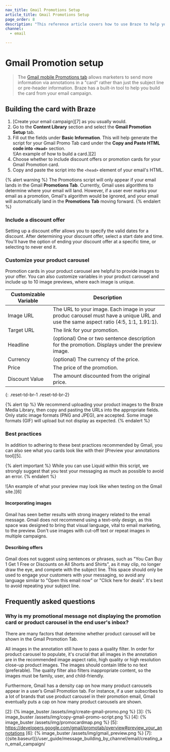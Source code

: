 ```yaml
---
nav_title: Gmail Promotions Setup
article_title: Gmail Promotions Setup
page_order: 8
description: "This reference article covers how to use Braze to help you build the Gmail mobile promotions card from your email campaign."
channel:
  - email

---
```


# Gmail Promotion setup

> The [Gmail mobile Promotions tab][1] allows marketers to send more information via annotations in a "card" rather than just the subject line or pre-header information. Braze has a built-in tool to help you build the card from your email campaign.

## Building the card with Braze

1. [Create your email campaign][7] as you usually would. 
2. Go to the **Content Library** section and select the **Gmail Promotion Setup** tab.
3. Fill out the fields under **Basic Information**. This will help generate the script for your Gmail Promo Tab card under the **Copy and Paste HTML code into `<Head>`** section. <br> ![An example of how to build a card.][2]
4. Choose whether to include discount offers or promotion cards for your Gmail Promotion card.
5. Copy and paste the script into the `<head>` element of your email's HTML.

{% alert warning %}
The Promotions script will only appear if your email lands in the Gmail **Promotions Tab**. Currently, Gmail uses algorithms to determine where your email will land. However, if a user ever marks your email as a promotion, Gmail's algorithm would be ignored, and your email will automatically land in the **Promotions Tab** moving forward.
{% endalert %}

### Include a discount offer

Setting up a discount offer allows you to specify the valid dates for a discount. After determining your discount offer, select a start date and time. You'll have the option of ending your discount offer at a specific time, or selecting to never end it.

### Customize your product carousel

Promotion cards in your product carousel are helpful to provide images to your offer. You can also customize variables in your product carousel and include up to 10 image previews, where each image is unique.

| Customizable Variable | Description |
|---|---|
| Image URL | The URL to your image. Each image in your produc carousel must have a unique URL and use the same aspect ratio (4:5, 1:1, 1.91:1). |
| Target URL | The link for your promotion. |
| Headline | (optional) One or two sentence description for the promotion. Displays under the preview image. |
| Currency | (optional) The currency of the price. |
| Price | The price of the promotion. |
| Discount Value | The amount discounted from the original price. | 
{: .reset-td-br-1 .reset-td-br-2}

{% alert tip %}
We recommend uploading your product images to the Braze Media Library, then copy and pasting the URLs into the appropriate fields. Only static image formats (PNG and JPEG), are accepted. Some image formats (GIF) will upload but not display as expected.
{% endalert %}

### Best practices

In addition to adhering to these best practices recommended by Gmail, you can also see what you cards look like with their [Preview your annotations tool][5].

{% alert important %}
While you can use Liquid within this script, we strongly suggest that you test your messaging as much as possible to avoid an error.
{% endalert %}

![An example of what your preview may look like when testing on the Gmail site.][6]

#### Incorporating images

Gmail has seen better results with strong imagery related to the email message. Gmail does not recommend using a text-only design, as this space was designed to bring that visual language, vital to email marketing, to the preview. Don't use images with cut-off text or repeat images in multiple campaigns.

#### Describing offers

Gmail does not suggest using sentences or phrases, such as "You Can Buy 1 Get 1 Free or Discounts on All Shorts and Shirts", as it may clip, no longer draw the eye, and compete with the subject line. This space should only be used to engage your customers with your messaging, so avoid any language similar to "Open this email now" or "Click here for deals". It's best to avoid repeating your subject line.

## Frequently asked questions

### Why is my promotional message not displaying the promotion card or product carousel in the end user's inbox?

There are many factors that determine whether product carousel will be shown in the Gmail Promotion Tab.

All images in the annotation still have to pass a quality filter. In order for product carousel to populate, it's crucial that all images in the annotation are in the recommended image aspect ratio, high quality or high resolution close-up product images. The images should contain little to no text (preferable). The quality filter also filters inappropriate content, so the images must be family, user, and child-friendly.

Furthermore, Gmail has a density cap on how many product carousels appear in a user’s Gmail Promotion tab. For instance, if a user subscribes to a lot of brands that use product carousel in their promotion email, Gmail eventually puts a cap on how many product carousels are shown. 

[1]: https://developers.google.com/gmail/promotab/
[2]: {% image_buster /assets/img/create-gmail-promo.png %}
[3]: {% image_buster /assets/img/copy-gmail-promo-script.png %}
[4]: {% image_buster /assets/img/promocardmap.png %}
[5]: https://developers.google.com/gmail/promotab/overview#preview_your_annotations
[6]: {% image_buster /assets/img/gmail_preview.png %}
[7]: {{site.baseurl}}/user_guide/message_building_by_channel/email/creating_an_email_campaign/
